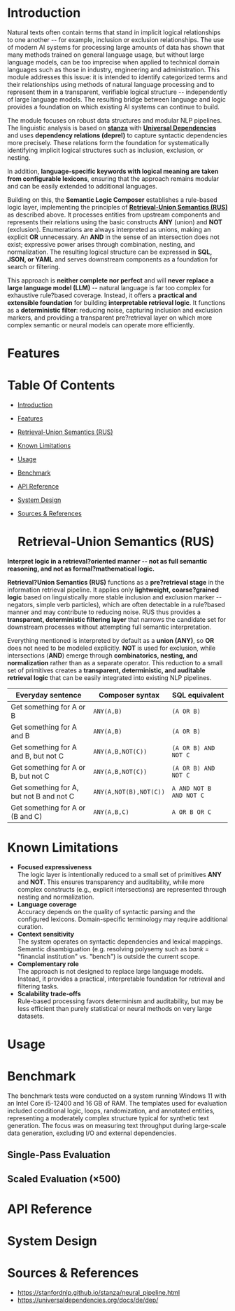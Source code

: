 # Introduction

Natural texts often contain terms that stand in implicit logical relationships
to one another -- for example, inclusion or exclusion relationships. The use of
modern AI systems for processing large amounts of data has shown that many
methods trained on general language usage, but without large language models,
can be too imprecise when applied to technical domain languages such as those
in industry, engineering and administration. This module addresses this issue:
it is intended to identify categorized terms and their relationships using
methods of natural language processing and to represent them in a transparent,
verifiable logical structure -- independently of large language models.
The resulting bridge between language and logic provides a foundation on which
existing AI systems can continue to build.

The module focuses on robust data structures and modular NLP pipelines. The
linguistic analysis is based on __[stanza](
    https://stanfordnlp.github.io/stanza/)__ with __[Universal Dependencies](
    https://universaldependencies.org/)__ and uses __dependency relations
(deprel)__ to capture syntactic dependencies more precisely. These relations
form the foundation for systematically identifying implicit logical structures
such as inclusion, exclusion, or nesting.

In addition, __language-specific keywords with logical meaning are taken from
configurable lexicons__, ensuring that the approach remains modular and can be
easily extended to additional languages.

Building on this, the __Semantic Logic Composer__ establishes a rule-based logic
layer, implementing the principles of __[Retrieval-Union Semantics (RUS)](
    #retrieval-union-semantics-rus)__ as described above. It processes entities
from upstream components and represents their relations using the basic
constructs __ANY__ (union) and __NOT__ (exclusion). Enumerations are always
interpreted as unions, making an explicit __OR__ unnecessary. An __AND__ in the
sense of an intersection does not exist; expressive power arises through
combination, nesting, and normalization. The resulting logical structure can be
expressed in __SQL, JSON, or YAML__ and serves downstream components as a
foundation for search or filtering.

This approach is __neither complete nor perfect__ and will __never replace a
large language model (LLM)__ -- natural language is far too complex for
exhaustive rule?based coverage. Instead, it offers a __practical and extensible
foundation__ for building __interpretable retrieval logic__. It functions as a
__deterministic filter__: reducing noise, capturing inclusion and exclusion
markers, and providing a transparent pre?retrieval layer on which more complex
semantic or neural models can operate more efficiently.

# Features

# Table Of Contents

- [Introduction](#introduction)
- [Features](#features)
- [Retrieval-Union Semantics (RUS)](#retrieval-union-semantics-rus)
- [Known Limitations](#known-limitations)
- [Usage](#usage)
- [Benchmark](#benchmark)
- [API Reference](#api-reference)
- [System Design](#system-design)
- [Sources & References](#sources--references)

  # Retrieval-Union Semantics (RUS)

__Interpret logic in a retrieval?oriented manner -- not as full semantic
reasoning, and not as formal?mathematical logic.__

__Retrieval?Union Semantics (RUS)__ functions as a __pre?retrieval stage__ in the
information retrieval pipeline. It applies only __lightweight, coarse?grained
logic__ based on linguistically more stable inclusion and exclusion marker --
negators, simple verb particles), which are often detectable in a rule?based
manner and may contribute to reducing noise. RUS thus provides a __transparent,
deterministic filtering layer__ that narrows the candidate set for downstream
processes without attempting full semantic interpretation.

Everything mentioned is interpreted by default as a __union (ANY)__, so __OR__
does not need to be modeled explicitly. __NOT__ is used for exclusion, while
intersections (__AND__) emerge through __combinatorics, nesting, and
normalization__ rather than as a separate operator. This reduction to a small
set of primitives creates a __transparent, deterministic, and auditable
retrieval logic__ that can be easily integrated into existing NLP pipelines.

| Everyday sentence                        | Composer syntax        | SQL equivalent          |
|------------------------------------------|------------------------|-------------------------|
| Get something for A or B                 | `ANY(A,B)`             | `(A OR B)`              |
| Get something for A and B                | `ANY(A,B)`             | `(A OR B)`              |
| Get something for A and B, but not C     | `ANY(A,B,NOT(C))`      | `(A OR B) AND NOT C`    |
| Get something for A or B, but not C      | `ANY(A,B,NOT(C))`      | `(A OR B) AND NOT C`    |
| Get something for A, but not B and not C | `ANY(A,NOT(B),NOT(C))` | `A AND NOT B AND NOT C` |
| Get something for A or (B and C)         | `ANY(A,B,C)`           | `A OR B OR C`           |

# Known Limitations

- __Focused expressiveness__  
  The logic layer is intentionally reduced to a small set of primitives __ANY__
  and __NOT__. This ensures transparency and auditability, while more complex
  constructs (e.g., explicit intersections) are represented through nesting and
  normalization.
- __Language coverage__  
  Accuracy depends on the quality of syntactic parsing and the configured
  lexicons. Domain-specific terminology may require additional curation.
- __Context sensitivity__  
  The system operates on syntactic dependencies and lexical mappings. Semantic
  disambiguation (e.g. resolving polysemy such as _bank_ = "financial
  institution" vs. "bench") is outside the current scope.
- __Complementary role__  
  The approach is not designed to replace large language models. Instead, it
  provides a practical, interpretable foundation for retrieval and filtering
  tasks.
- __Scalability trade-offs__  
  Rule-based processing favors determinism and auditability, but may be less
  efficient than purely statistical or neural methods on very large datasets.

# Usage

# Benchmark

The benchmark tests were conducted on a system running Windows 11 with an Intel
Core i5-12400 and 16 GB of RAM. The templates used for evaluation included
conditional logic, loops, randomization, and annotated entities, representing a
moderately complex structure typical for synthetic text generation. The focus
was on measuring text throughput during large-scale data generation, excluding
I/O and external dependencies.

## Single-Pass Evaluation

## Scaled Evaluation (&times;500)

# API Reference

# System Design

# Sources & References
- https://stanfordnlp.github.io/stanza/neural_pipeline.html
- https://universaldependencies.org/docs/de/dep/
